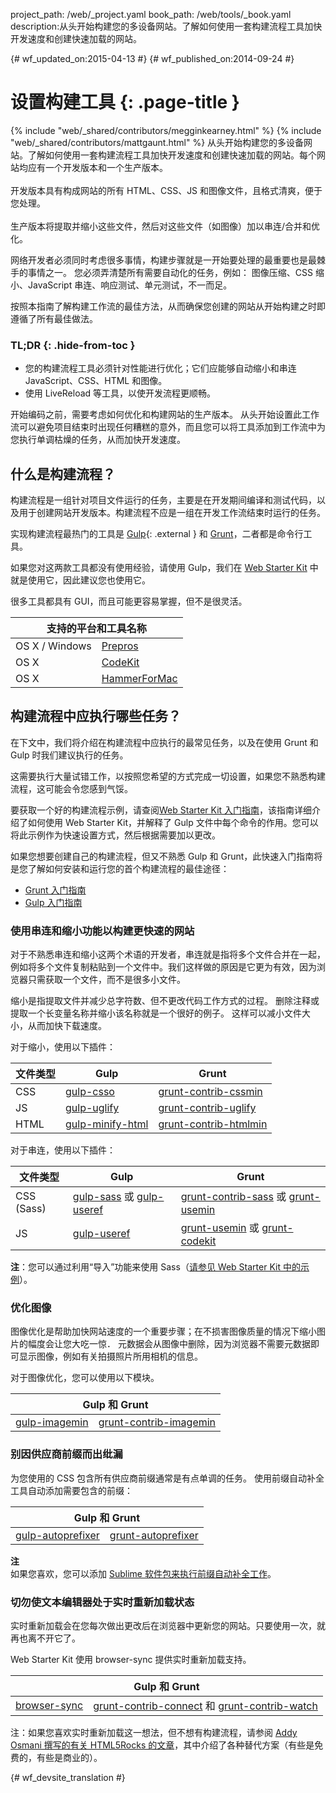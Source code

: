 project_path: /web/_project.yaml
book_path: /web/tools/_book.yaml
description:从头开始构建您的多设备网站。了解如何使用一套构建流程工具加快开发速度和创建快速加载的网站。

{# wf_updated_on:2015-04-13 #}
{# wf_published_on:2014-09-24 #}

# 设置构建工具 {: .page-title }

{% include "web/_shared/contributors/megginkearney.html" %}
{% include "web/_shared/contributors/mattgaunt.html" %}
从头开始构建您的多设备网站。了解如何使用一套构建流程工具加快开发速度和创建快速加载的网站。每个网站均应有一个开发版本和一个生产版本。<br /><br />开发版本具有构成网站的所有 HTML、CSS、JS 和图像文件，且格式清爽，便于您处理。<br /><br />生产版本将提取并缩小这些文件，然后对这些文件（如图像）加以串连/合并和优化。

网络开发者必须同时考虑很多事情，构建步骤就是一开始要处理的最重要也是最棘手的事情之一。
您必须弄清楚所有需要自动化的任务，例如：
图像压缩、CSS 缩小、JavaScript 串连、响应测试、单元测试，不一而足。



按照本指南了解构建工作流的最佳方法，从而确保您创建的网站从开始构建之时即遵循了所有最佳做法。




### TL;DR {: .hide-from-toc }
- 您的构建流程工具必须针对性能进行优化；它们应能够自动缩小和串连 JavaScript、CSS、HTML 和图像。
- 使用 LiveReload 等工具，以使开发流程更顺畅。


开始编码之前，需要考虑如何优化和构建网站的生产版本。
从头开始设置此工作流可以避免项目结束时出现任何糟糕的意外，而且您可以将工具添加到工作流中为您执行单调枯燥的任务，从而加快开发速度。




## 什么是构建流程？

构建流程是一组针对项目文件运行的任务，主要是在开发期间编译和测试代码，以及用于创建网站开发版本。构建流程不应是一组在开发工作流结束时运行的任务。


实现构建流程最热门的工具是 [Gulp](http://gulpjs.com/){: .external } 和 [Grunt](http://gruntjs.com/)，二者都是命令行工具。

如果您对这两款工具都没有使用经验，请使用 Gulp，我们在 [Web Starter Kit](/web/tools/starter-kit/) 中就是使用它，因此建议您也使用它。



很多工具都具有 GUI，而且可能更容易掌握，但不是很灵活。


<table class="responsive">
  <thead>
    <tr>
      <th colspan="2">支持的平台和工具名称</th>
    </tr>
  </thead>
  <tbody>
    <tr>
      <td data-th="Supported Platforms">OS X / Windows</td>
      <td data-th="Gulp"><a href="http://alphapixels.com/prepros/">Prepros</a></td>
    </tr>
    <tr>
      <td data-th="Supported Platforms">OS X</td>
      <td data-th="Gulp"><a href="https://incident57.com/codekit/">CodeKit</a></td>
    </tr>
    <tr>
      <td data-th="Supported Platforms">OS X</td>
      <td data-th="Gulp"><a href="http://hammerformac.com/">HammerForMac</a></td>
    </tr>
  </tbody>
</table>


## 构建流程中应执行哪些任务？

在下文中，我们将介绍在构建流程中应执行的最常见任务，以及在使用 Grunt 和 Gulp 时我们建议执行的任务。


这需要执行大量试错工作，以按照您希望的方式完成一切设置，如果您不熟悉构建流程，这可能会令您感到气馁。


要获取一个好的构建流程示例，请查阅[Web Starter Kit 入门指南](/web/fundamentals/getting-started/web-starter-kit/)，该指南详细介绍了如何使用 Web Starter Kit，并解释了 Gulp 文件中每个命令的作用。您可以将此示例作为快速设置方式，然后根据需要加以更改。


如果您想要创建自己的构建流程，但又不熟悉 Gulp 和 Grunt，此快速入门指南将是您了解如何安装和运行您的首个构建流程的最佳途径：



* [Grunt 入门指南](http://gruntjs.com/getting-started)
* [Gulp 入门指南](https://github.com/gulpjs/gulp/blob/master/docs/getting-started.md#getting-started)


### 使用串连和缩小功能以构建更快速的网站

对于不熟悉串连和缩小这两个术语的开发者，串连就是指将多个文件合并在一起，例如将多个文件复制粘贴到一个文件中。我们这样做的原因是它更为有效，因为浏览器只需获取一个文件，而不是很多小文件。


缩小是指提取文件并减少总字符数、但不更改代码工作方式的过程。
删除注释或提取一个长变量名称并缩小该名称就是一个很好的例子。
这样可以减小文件大小，从而加快下载速度。


对于缩小，使用以下插件：

<table>
  <thead>
    <tr>
      <th data-th="Type of File">文件类型</th>
      <th data-th="Gulp">Gulp</th>
      <th data-th="Grunt">Grunt</th>
    </tr>
  </thead>
  <tbody>
    <tr>
      <td data-th="Type of File">CSS</td>
      <td data-th="Gulp"><a href="https://github.com/ben-eb/gulp-csso">gulp-csso</a></td>
      <td data-th="Grunt"><a href="https://github.com/gruntjs/grunt-contrib-cssmin">grunt-contrib-cssmin</a></td>
    </tr>
    <tr>
      <td data-th="Type of File">JS</td>
      <td data-th="Gulp"><a href="https://github.com/terinjokes/gulp-uglify/">gulp-uglify</a></td>
      <td data-th="Grunt"><a href="https://github.com/gruntjs/grunt-contrib-uglify">grunt-contrib-uglify</a></td>
    </tr>
    <tr>
      <td data-th="Type of File">HTML</td>
      <td data-th="Gulp"><a href="https://www.npmjs.com/package/gulp-minify-html">gulp-minify-html</a></td>
      <td data-th="Grunt"><a href="https://github.com/gruntjs/grunt-contrib-htmlmin">grunt-contrib-htmlmin</a></td>
    </tr>
  </tbody>
</table>

对于串连，使用以下插件：

<table>
  <thead>
    <tr>
      <th data-th="Type of File">文件类型</th>
      <th data-th="Gulp">Gulp</th>
      <th data-th="Grunt">Grunt</th>
    </tr>
  </thead>
  <tbody>
    <tr>
      <td data-th="Type of File">CSS (Sass)</td>
      <td data-th="Gulp"><a href="https://github.com/dlmanning/gulp-sass">gulp-sass</a> 或 <a href="https://github.com/jonkemp/gulp-useref">gulp-useref</a></td>
      <td data-th="Grunt"><a href="https://github.com/gruntjs/grunt-contrib-sass">grunt-contrib-sass</a> 或 <a href="https://github.com/yeoman/grunt-usemin">grunt-usemin</a></td>
    </tr>
    <tr>
      <td data-th="Type of File">JS</td>
      <td data-th="Gulp"><a href="https://github.com/jonkemp/gulp-useref">gulp-useref</a></td>
      <td data-th="Grunt"><a href="https://github.com/yeoman/grunt-usemin">grunt-usemin</a> 或 <a href="https://github.com/fatso83/grunt-codekit">grunt-codekit</a></td>
    </tr>
  </tbody>
</table>

**注**：您可以通过利用“导入”功能来使用 Sass（[请参见 Web Starter Kit 中的示例](https://github.com/google/web-starter-kit/blob/master/app/styles/main.scss)）。


### 优化图像

图像优化是帮助加快网站速度的一个重要步骤；在不损害图像质量的情况下缩小图片的幅度会让您大吃一惊．
元数据会从图像中删除，因为浏览器不需要元数据即可显示图像，例如有关拍摄照片所用相机的信息。



对于图像优化，您可以使用以下模块。

<table class="responsive">
  <thead>
    <tr>
      <th colspan="2">Gulp 和 Grunt</th>
    </tr>
  </thead>
  <tbody>
    <tr>
      <td data-th="Gulp"><a href="https://github.com/sindresorhus/gulp-imagemin">gulp-imagemin</a></td>
      <td data-th="Grunt"><a href="https://github.com/gruntjs/grunt-contrib-imagemin">grunt-contrib-imagemin</a></td>
    </tr>
  </tbody>
</table>

### 别因供应商前缀而出纰漏

为您使用的 CSS 包含所有供应商前缀通常是有点单调的任务。
使用前缀自动补全工具自动添加需要包含的前缀：


<table class="responsive">
  <thead>
    <tr>
      <th colspan="2">Gulp 和 Grunt</th>
    </tr>
  </thead>
  <tbody>
    <tr>
      <td data-th="Gulp"><a href="https://github.com/sindresorhus/gulp-autoprefixer">gulp-autoprefixer</a></td>
      <td data-th="Grunt"><a href="https://github.com/nDmitry/grunt-autoprefixer">grunt-autoprefixer</a></td>
    </tr>
  </tbody>
</table>

**注**  
如果您喜欢，您可以添加 [Sublime 软件包来执行前缀自动补全工作](/web/tools/setup/setup-editor#autoprefixer)。


### 切勿使文本编辑器处于实时重新加载状态

实时重新加载会在您每次做出更改后在浏览器中更新您的网站。只要使用一次，就再也离不开它了。


Web Starter Kit 使用 browser-sync 提供实时重新加载支持。

<table class="responsive">
  <thead>
    <tr>
      <th colspan="2">Gulp 和 Grunt</th>
    </tr>
  </thead>
  <tbody>
    <tr>
      <td data-th="Gulp"><a href="http://www.browsersync.io/docs/gulp/">browser-sync</a></td>
      <td data-th="Grunt"><a href="https://github.com/gruntjs/grunt-contrib-connect">grunt-contrib-connect</a> 和 <a href="https://github.com/gruntjs/grunt-contrib-watch">grunt-contrib-watch</a></td>
    </tr>
  </tbody>
</table>

注：如果您喜欢实时重新加载这一想法，但不想有构建流程，请参阅 [Addy Osmani 撰写的有关 HTML5Rocks 的文章](http://www.html5rocks.com/en/tutorials/tooling/synchronized-cross-device-testing/)，其中介绍了各种替代方案（有些是免费的，有些是商业的）。


{# wf_devsite_translation #}
